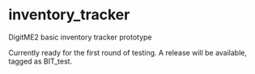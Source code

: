 # inventory_tracker
DigitME2 basic inventory tracker prototype

Currently ready for the first round of testing. A release will be available, tagged as BIT_test.
